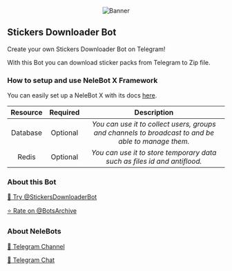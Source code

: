 <p align="center"> 
    <img src="https://telegra.ph/file/808881e1a250cf981a159.jpg" alt="Banner" /> 
</p>

## Stickers Downloader Bot

Create your own Stickers Downloader Bot on Telegram!

With this Bot you can download sticker packs from Telegram to Zip file.

### How to setup and use NeleBot X Framework

You can easily set up a NeleBot X with its docs [here](https://neleb54gold.github.io/NeleBotX/).

| Resource     | Required | Description |
| :----------: | :------: | :----------:|
| Database     | Optional | _You can use it to collect users, groups and channels to broadcast to and be able to manage them._ |
| Redis        | Optional | _You can use it to store temporary data such as files id and antiflood._ |

### About this Bot

[🤖 Try @StickersDownloaderBot](https://t.me/StickersDownloaderBot)

[⭐️ Rate on @BotsArchive](https://t.me/BotsArchive/1497)

### About NeleBots

[📢 Telegram Channel](https://t.me/NeleBots)

[👥 Telegram Chat](https://t.me/NeleBotsChat)
